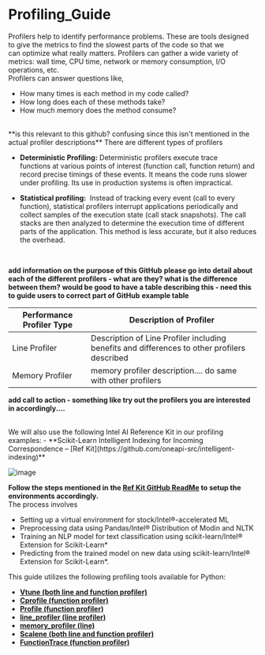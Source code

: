 # Profiling_Guide
Profilers help to identify performance problems. These are tools designed to give the metrics to find the slowest parts of the code so that we can optimize what really matters. Profilers can gather a wide variety of metrics: wall time, CPU time, network or memory consumption, I/O operations, etc.
<br>
Profilers can answer questions like,
- How many times is each method in my code called? 
- How long does each of these methods take?
- How much memory does the method consume?

<br>
**is this relevant to this github? confusing since this isn't mentioned in the actual profiler descriptions**
There are different types of profilers

- **Deterministic Profiling:** Deterministic profilers execute trace functions at various points of interest (function call, function return) and record precise timings of these events. It means the code runs slower under profiling. Its use in production systems is often impractical.


- **Statistical profiling:**  Instead of tracking every event (call to every function), statistical profilers interrupt applications periodically and collect samples of the execution state (call stack snapshots). The call stacks are then analyzed to determine the execution time of different parts of the application. This method is less accurate, but it also reduces the overhead.

<br>

**add information on the purpose of this GitHub**
**please go into detail about each of the different profilers - what are they? what is the difference between them? would be good to have a table describing this - need this to guide users to correct part of GitHub**
**example table**

| Performance Profiler Type      | Description of Profiler |
| ----------- | ----------- |
| Line Profiler      | Description of Line Profiler including benefits and differences to other profilers described     |
| Memory Profiler  | memory profiler description.... do same with other profilers        |

**add call to action - something like try out the profilers you are interested in accordingly....**

<br>
We will also use the following Intel AI Reference Kit in our profiling examples:
- **Scikit-Learn Intelligent Indexing for Incoming Correspondence – [Ref Kit](https://github.com/oneapi-src/intelligent-indexing)**

![image](https://user-images.githubusercontent.com/113541458/226619059-f5ea3ec5-a297-43d4-a6d4-c173265379e2.png)

**Follow the steps mentioned in the [Ref Kit GitHub ReadMe](https://github.com/oneapi-src/intelligent-indexing) to setup the environments accordingly.** <br>
The process involves
- Setting up a virtual environment for stock/Intel®-accelerated ML
- Preprocessing data using Pandas/Intel® Distribution of Modin and NLTK
- Training an NLP model for text classification using scikit-learn/Intel® Extension for Scikit-Learn*
- Predicting from the trained model on new data using scikit-learn/Intel® Extension for Scikit-Learn*.

This guide utilizes the following profiling tools available for Python:
- **[Vtune (both line and function profiler)](https://www.intel.com/content/www/us/en/developer/tools/oneapi/vtune-profiler.html)**
- **[Cprofile (function profiler)](https://docs.python.org/3/library/profile.html)** 
- **[Profile (function profiler)](https://docs.python.org/3/library/profile.html)**
- **[line_profiler (line profiler)](https://github.com/pyutils/line_profiler)**
- **[memory_profiler (line)](https://github.com/pythonprofilers/memory_profiler)**
- **[Scalene (both line and function profiler)](https://github.com/plasma-umass/scalene)**
- **[FunctionTrace (function profiler)](https://functiontrace.com/)**

